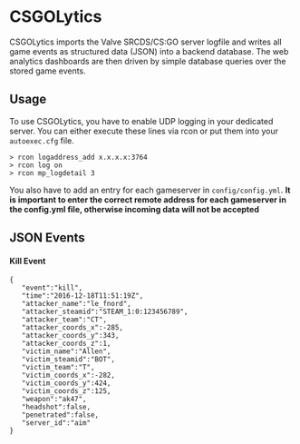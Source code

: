 CSGOLytics
==========

CSGOLytics imports the Valve SRCDS/CS:GO server logfile and writes all game events as structured data (JSON) into a backend database. The web analytics dashboards are then driven by simple database queries over the stored game events.

Usage
-----

To use CSGOLytics, you have to enable UDP logging in your dedicated server. You can either execute these lines via rcon or put them into your `autoexec.cfg` file.

    > rcon logaddress_add x.x.x.x:3764
    > rcon log on
    > rcon mp_logdetail 3

You also have to add an entry for each gameserver in `config/config.yml`. **It is important to enter the correct remote address for each gameserver in the config.yml file, otherwise incoming data will not be accepted**


JSON Events
-----------

#### Kill Event

    {  
       "event":"kill",
       "time":"2016-12-18T11:51:19Z",
       "attacker_name":"le_fnord",
       "attacker_steamid":"STEAM_1:0:123456789",
       "attacker_team":"CT",
       "attacker_coords_x":-285,
       "attacker_coords_y":343,
       "attacker_coords_z":1,
       "victim_name":"Allen",
       "victim_steamid":"BOT",
       "victim_team":"T",
       "victim_coords_x":-282,
       "victim_coords_y":424,
       "victim_coords_z":125,
       "weapon":"ak47",
       "headshot":false,
       "penetrated":false,
       "server_id":"aim"
    }
